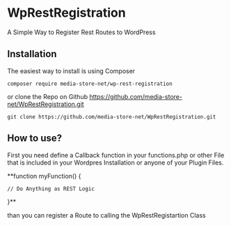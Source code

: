 # WpRestRegistration
A Simple Way to Register Rest Routes to WordPress

## Installation
The easiest way to install is using Composer

`composer require media-store-net/wp-rest-registration`

or clone the Repo on Github https://github.com/media-store-net/WpRestRegistration.git

`git clone https://github.com/media-store-net/WpRestRegistration.git`

## How to use?

First you need define a Callback function in your functions.php or other File that is included in your Wordpres Installation or anyone of your Plugin Files.

**function myFunction() {

    // Do Anything as REST Logic
    
}**

than you can register a Route to calling the WpRestRegistartion Class

